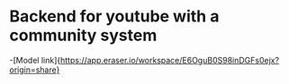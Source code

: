# Backend for youtube with a community system

-[Model link]{https://app.eraser.io/workspace/E6OguB0S98inDGFs0ejx?origin=share}
